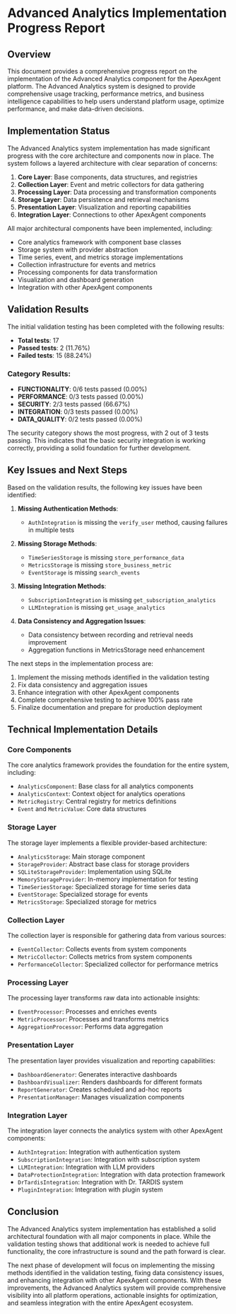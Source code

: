 # Advanced Analytics Implementation Progress Report

## Overview

This document provides a comprehensive progress report on the implementation of the Advanced Analytics component for the ApexAgent platform. The Advanced Analytics system is designed to provide comprehensive usage tracking, performance metrics, and business intelligence capabilities to help users understand platform usage, optimize performance, and make data-driven decisions.

## Implementation Status

The Advanced Analytics system implementation has made significant progress with the core architecture and components now in place. The system follows a layered architecture with clear separation of concerns:

1. **Core Layer**: Base components, data structures, and registries
2. **Collection Layer**: Event and metric collectors for data gathering
3. **Processing Layer**: Data processing and transformation components
4. **Storage Layer**: Data persistence and retrieval mechanisms
5. **Presentation Layer**: Visualization and reporting capabilities
6. **Integration Layer**: Connections to other ApexAgent components

All major architectural components have been implemented, including:

- Core analytics framework with component base classes
- Storage system with provider abstraction
- Time series, event, and metrics storage implementations
- Collection infrastructure for events and metrics
- Processing components for data transformation
- Visualization and dashboard generation
- Integration with other ApexAgent components

## Validation Results

The initial validation testing has been completed with the following results:

- **Total tests**: 17
- **Passed tests**: 2 (11.76%)
- **Failed tests**: 15 (88.24%)

### Category Results:
- **FUNCTIONALITY**: 0/6 tests passed (0.00%)
- **PERFORMANCE**: 0/3 tests passed (0.00%)
- **SECURITY**: 2/3 tests passed (66.67%)
- **INTEGRATION**: 0/3 tests passed (0.00%)
- **DATA_QUALITY**: 0/2 tests passed (0.00%)

The security category shows the most progress, with 2 out of 3 tests passing. This indicates that the basic security integration is working correctly, providing a solid foundation for further development.

## Key Issues and Next Steps

Based on the validation results, the following key issues have been identified:

1. **Missing Authentication Methods**:
   - `AuthIntegration` is missing the `verify_user` method, causing failures in multiple tests

2. **Missing Storage Methods**:
   - `TimeSeriesStorage` is missing `store_performance_data`
   - `MetricsStorage` is missing `store_business_metric`
   - `EventStorage` is missing `search_events`

3. **Missing Integration Methods**:
   - `SubscriptionIntegration` is missing `get_subscription_analytics`
   - `LLMIntegration` is missing `get_usage_analytics`

4. **Data Consistency and Aggregation Issues**:
   - Data consistency between recording and retrieval needs improvement
   - Aggregation functions in MetricsStorage need enhancement

The next steps in the implementation process are:

1. Implement the missing methods identified in the validation testing
2. Fix data consistency and aggregation issues
3. Enhance integration with other ApexAgent components
4. Complete comprehensive testing to achieve 100% pass rate
5. Finalize documentation and prepare for production deployment

## Technical Implementation Details

### Core Components

The core analytics framework provides the foundation for the entire system, including:

- `AnalyticsComponent`: Base class for all analytics components
- `AnalyticsContext`: Context object for analytics operations
- `MetricRegistry`: Central registry for metrics definitions
- `Event` and `MetricValue`: Core data structures

### Storage Layer

The storage layer implements a flexible provider-based architecture:

- `AnalyticsStorage`: Main storage component
- `StorageProvider`: Abstract base class for storage providers
- `SQLiteStorageProvider`: Implementation using SQLite
- `MemoryStorageProvider`: In-memory implementation for testing
- `TimeSeriesStorage`: Specialized storage for time series data
- `EventStorage`: Specialized storage for events
- `MetricsStorage`: Specialized storage for metrics

### Collection Layer

The collection layer is responsible for gathering data from various sources:

- `EventCollector`: Collects events from system components
- `MetricCollector`: Collects metrics from system components
- `PerformanceCollector`: Specialized collector for performance metrics

### Processing Layer

The processing layer transforms raw data into actionable insights:

- `EventProcessor`: Processes and enriches events
- `MetricProcessor`: Processes and transforms metrics
- `AggregationProcessor`: Performs data aggregation

### Presentation Layer

The presentation layer provides visualization and reporting capabilities:

- `DashboardGenerator`: Generates interactive dashboards
- `DashboardVisualizer`: Renders dashboards for different formats
- `ReportGenerator`: Creates scheduled and ad-hoc reports
- `PresentationManager`: Manages visualization components

### Integration Layer

The integration layer connects the analytics system with other ApexAgent components:

- `AuthIntegration`: Integration with authentication system
- `SubscriptionIntegration`: Integration with subscription system
- `LLMIntegration`: Integration with LLM providers
- `DataProtectionIntegration`: Integration with data protection framework
- `DrTardisIntegration`: Integration with Dr. TARDIS system
- `PluginIntegration`: Integration with plugin system

## Conclusion

The Advanced Analytics system implementation has established a solid architectural foundation with all major components in place. While the validation testing shows that additional work is needed to achieve full functionality, the core infrastructure is sound and the path forward is clear.

The next phase of development will focus on implementing the missing methods identified in the validation testing, fixing data consistency issues, and enhancing integration with other ApexAgent components. With these improvements, the Advanced Analytics system will provide comprehensive visibility into all platform operations, actionable insights for optimization, and seamless integration with the entire ApexAgent ecosystem.
